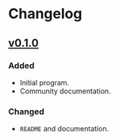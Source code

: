 # Changelog

## [v0.1.0](https://github.com/Dog-Face-Development/Moms-Canning-Timer/releases/tag/v0.1.0)

### Added

- Initial program.
- Community documentation.

### Changed

- `README` and documentation.
